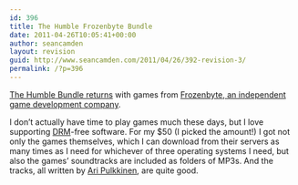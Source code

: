 ```yaml
---
id: 396
title: The Humble Frozenbyte Bundle
date: 2011-04-26T10:05:41+00:00
author: seancamden
layout: revision
guid: http://www.seancamden.com/2011/04/26/392-revision-3/
permalink: /?p=396
---
```

[The Humble Bundle returns](http://www.humblebundle.com/) with games from [Frozenbyte, an independent game development company](http://frozenbyte.com/).

I don&#8217;t actually have time to play games much these days, but I love supporting [DRM](http://www.defectivebydesign.org/what_is_drm)-free software. For my $50 (I picked the amount!) I got not only the games themselves, which I can download from their servers as many times as I need for whichever of three operating systems I need, but also the games&#8217; soundtracks are included as folders of MP3s. And the tracks, all written by [Ari Pulkkinen](http://www.aripulkkinen.com/), are quite good.